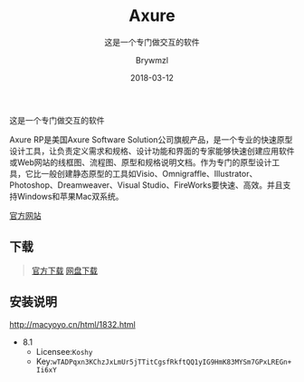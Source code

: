 ﻿---
layout:     post
title:      Axure
subtitle:   这是一个专门做交互的软件
date:       2018-03-12
author:     Brywmzl
header-img: img/Axure/bg.jpg
catalog: true
tags: 
categories: [思维导图]
---
这是一个专门做交互的软件

<!--more-->

Axure RP是美国Axure Software Solution公司旗舰产品，是一个专业的快速原型设计工具，让负责定义需求和规格、设计功能和界面的专家能够快速创建应用软件或Web网站的线框图、流程图、原型和规格说明文档。作为专门的原型设计工具，它比一般创建静态原型的工具如Visio、Omnigraffle、Illustrator、Photoshop、Dreamweaver、Visual Studio、FireWorks要快速、高效。并且支持Windows和苹果Mac双系统。

[官方网站](https://www.axure.com)

## 下载
> [官方下载](https://axure.cachefly.net/AxureRP-Setup.exe)
> [网盘下载](https://pan.baidu.com/s/1Hm-I4d9OMJRK3L_IfYAnNA)

## 安装说明
http://macyoyo.cn/html/1832.html
* 8.1
	* Licensee:`Koshy`
	* Key:`wTADPqxn3KChzJxLmUr5jTTitCgsfRkftQQ1yIG9HmK83MYSm7GPxLREGn+Ii6xY` 